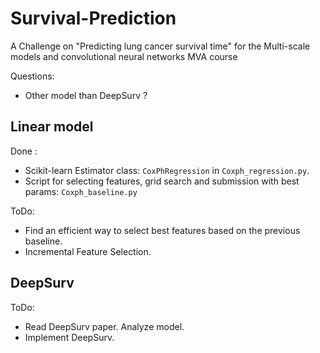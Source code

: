 # Survival-Prediction
A Challenge on "Predicting lung cancer survival time" for the Multi-scale models and convolutional neural networks MVA course

Questions:
- Other model than DeepSurv ?

## Linear model
Done :
- Scikit-learn Estimator class: ``CoxPhRegression`` in ``Coxph_regression.py``.
- Script for selecting features, grid search and submission with best params: ``Coxph_baseline.py``

ToDo:
- Find an efficient way to select best features based on the previous baseline.
- Incremental Feature Selection.

## DeepSurv
ToDo:
- Read DeepSurv paper. Analyze model.
- Implement DeepSurv.
